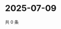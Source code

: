 # 2025-07-09

共 0 条

<!-- BEGIN ZHIHUVIDEO -->
<!-- 最后更新时间 Wed Jul 09 2025 01:11:36 GMT+0800 (China Standard Time) -->

<!-- END ZHIHUVIDEO -->
